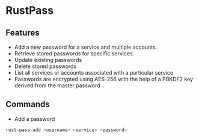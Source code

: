 # RustPass 

## Features
- Add a new password for a service and multiple accounts.
- Retrieve stored passwords for specific services.
- Update existing passwords
- Delete stored passwords
- List all services or accounts associated with a particular service
- Passwords are encrypted using AES-256 with the help of a PBKDF2 key derived from the master password 

## Commands 
- Add a password 
```bash
rust-pass add <username> <service> <password> 
```

